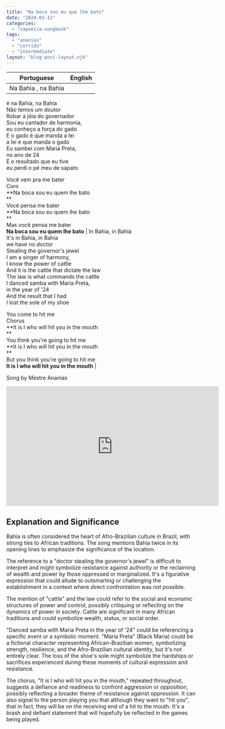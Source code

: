 ```yaml
---
title: "Na boca sou eu que lhe bato"
date: "2024-03-11"
categories: 
  - "capoeira-songbook"
tags: 
  - "ananias"
  - "corrido"
  - "intermediate"
layout: "blog-post-layout.njk"
---
```


| Portuguese | English |
| --- | --- |
| Na Bahia , na Bahia  
é na Bahia, na Bahia  
Não temos um doutor  
Robar a jóia do governador  
Sou eu cantador de harmonia,  
eu conheço a força do gado  
E o gado é que manda a lei  
a lei é que manda o gado  
Eu sambei com Maria Preta,  
no ano de 24  
E o resultado que eu tive  
eu perdi o pé meu de sapato  
  
Você vem pra me bater  
Coro  
**Na boca sou eu quem lhe bato  
**  
Você pensa me bater  
**Na boca sou eu quem lhe bato  
**  
Mas você pensa me bater  
**Na boca sou eu quem lhe bato** | In Bahia, in Bahia  
It's in Bahia, in Bahia  
we have no doctor  
Stealing the governor's jewel  
I am a singer of harmony,  
I know the power of cattle  
And it is the cattle that dictate the law  
The law is what commands the cattle  
I danced samba with Maria Preta,  
in the year of '24  
And the result that I had  
I lost the sole of my shoe  
  
You come to hit me  
Chorus  
**It is I who will hit you in the mouth  
**  
You think you're going to hit me  
**It is I who will hit you in the mouth  
**  
But you think you're going to hit me  
**It is I who will hit you in the mouth** |

<figcaption>

Song by Mestre Ananias

</figcaption>

<iframe width="560" height="315" src="https://www.youtube.com/embed/eqbmSwW63Lk" title="YouTube video player" frameborder="0" allow="accelerometer; autoplay; clipboard-write; encrypted-media; gyroscope; picture-in-picture" allowfullscreen></iframe>

## Explanation and Significance

Bahia is often considered the heart of Afro-Brazilian culture in Brazil, with strong ties to African traditions. The song mentions Bahia twice in its opening lines to emphasize the significance of the location.

The reference to a "doctor stealing the governor's jewel" is difficult to interpret and might symbolize resistance against authority or the reclaiming of wealth and power by those oppressed or marginalized. It's a figurative expression that could allude to outsmarting or challenging the establishment in a context where direct confrontation was not possible.

The mention of "cattle" and the law could refer to the social and economic structures of power and control, possibly critiquing or reflecting on the dynamics of power in society. Cattle are significant in many African traditions and could symbolize wealth, status, or social order.

"Danced samba with Maria Preta in the year of '24" could be referencing a specific event or a symbolic moment. "Maria Preta" (Black Maria) could be a fictional character representing African-Brazilian women, symbolizing strength, resilience, and the Afro-Brazilian cultural identity, but it's not entirely clear. The loss of the shoe's sole might symbolize the hardships or sacrifices experienced during these moments of cultural expression and resistance.

The chorus, "It is I who will hit you in the mouth," repeated throughout, suggests a defiance and readiness to confront aggression or opposition, possibly reflecting a broader theme of resistance against oppression. It can also signal to the person playing you that although they want to "hit you", that in fact, they will be on the receiving end of a hit to the mouth. It's a brash and defiant statement that will hopefully be reflected in the games being played.
